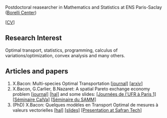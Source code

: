 Postdoctoral reasearcher in Mathematics and Statistics at ENS Paris-Saclay (<a href="https://centreborelli.ens-paris-saclay.fr/fr" target="_blank">Borelli Center</a>) 

[<a href="https://baconxavier.github.io/pdf/CV-5.pdf" target="_blank">CV</a>]

## Research Interest

Optimal transport, statistics, programming, calculus of variations/optimization, convex analysis and many others.

## Articles and papers

1. X.Bacon: Multi-species Optimal Transportation [[journal]](https://link.springer.com/article/10.1007/s10957-019-01590-z) [[arxiv]](https://arxiv.org/pdf/1901.04765.pdf)
2. X.Bacon, G.Carlier, B.Nazaret: A spatial Pareto exchange economy problem [[journal]](https://link.springer.com/epdf/10.1007/s00245-022-09947-z?sharing_token=kDiygxG1Y8rPVKYg6xRRjve4RwlQNchNByi7wbcMAY41748Q_Mynh6TPdpt0xuv6-3o3SQv6aij8n6yQL5eVOMqjmN1o9Xun4VmbNFBtsuURjTVaqQ4K6Qiq0981RDepHLAAIS2W5y7wkUtjuMhGumTxfWyJHe3linFnROOrAOw%3D) [[hal]](https://hal.science/hal-03480323/file/BCN_Pareto_AMO.pdf)
and some slides: <a href="https://baconxavier.github.io/pdf/ParetoParis1.pdf" target="_blank">[Journées de l'UFR à Paris 1]</a> <a href="https://baconxavier.github.io/pdf/ParetoCalVa.pdf" target="_blank">[Séminaire CalVa]</a> <a href="https://baconxavier.github.io/pdf/ParetoSAMM.pdf" target="_blank">[Séminaire du SAMM]</a>
3. (PhD) X.Bacon: Quelques modèles en Transport Optimal de mesures à valeurs vectorielles [[hal]](https://hal.science/tel-03913931/document) <a href="https://baconxavier.github.io/pdf/SoutenanceFr.pdf" target="_blank">[slides]</a> <a href="https://baconxavier.github.io/pdf/Safran_presentation.pdf" target="_blank">[Presentation at Safran Tech]</a>
